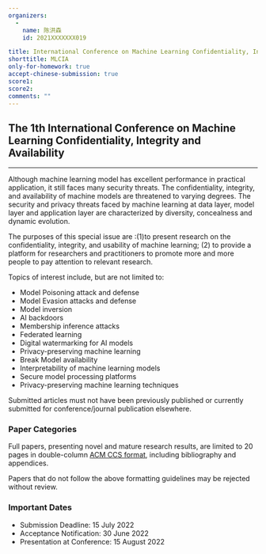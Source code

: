 ```yaml
---
organizers:
  -
    name: 陈洪森
    id: 2021XXXXXXX019

title: International Conference on Machine Learning Confidentiality, Integrity and Availability
shorttitle: MLCIA
only-for-homework: true
accept-chinese-submission: true
score1:
score2:
comments: ""
---
```


## The 1th International Conference on Machine Learning Confidentiality, Integrity and Availability

---
Although machine learning model has excellent performance in practical application, it still faces many security threats. The confidentiality, integrity, and availability of machine models are threatened to varying degrees. The security and privacy threats faced by machine learning at data layer, model layer and application layer are characterized by diversity, concealness and dynamic evolution.

The purposes of this special issue are  :(1)to present research on the confidentiality, integrity, and usability of machine learning; (2) to provide a platform for researchers and practitioners to promote more and more people to pay attention to relevant research.

Topics of interest include, but are not limited to:
- Model Poisoning attack and defense
- Model Evasion attacks and defense
- Model inversion
- AI backdoors
- Membership inference attacks
- Federated learning
- Digital watermarking for AI models
- Privacy-preserving machine learning
- Break Model availability
- Interpretability of machine learning models
- Secure model processing platforms
- Privacy-preserving machine learning techniques

Submitted articles must not have been previously published or currently submitted for conference/journal publication elsewhere.

### Paper Categories
Full papers, presenting novel and mature research results, are limited to 20 pages in double-column [ACM CCS format](https://www.overleaf.com/latex/templates/sample-acm-ccs/hqrzvbjgvfvz), including bibliography and appendices.

Papers that do not follow the above formatting guidelines may be rejected without review.

### Important Dates
- Submission Deadline: 15 July  2022
- Acceptance Notification: 30 June 2022
- Presentation at Conference: 15 August 2022
